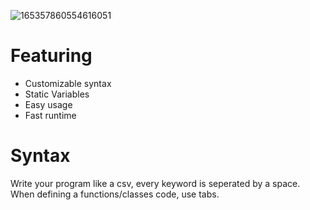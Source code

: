 ![165357860554616051](https://user-images.githubusercontent.com/89941741/170521171-b6e9018b-8f78-4cd5-a7a7-9af65a26ea08.png)
# Featuring
- Customizable syntax
- Static Variables
- Easy usage
- Fast runtime
# Syntax
Write your program like a csv, every keyword is seperated by a space.\
When defining a functions/classes code, use tabs.
